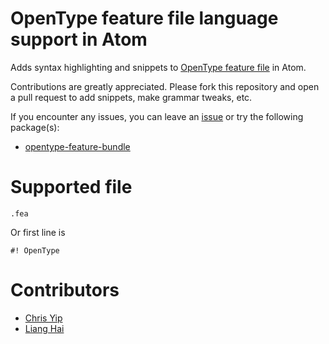 # OpenType feature file language support in Atom

Adds syntax highlighting and snippets to [OpenType feature file](http://www.adobe.com/devnet/opentype/afdko/topic_feature_file_syntax.html) in Atom.

Contributions are greatly appreciated. Please fork this repository and open a
pull request to add snippets, make grammar tweaks, etc.

If you encounter any issues, you can leave an [issue](https://github.com/chrisyip/language-opentype/issues) or try the following package(s):

- [opentype-feature-bundle](https://github.com/kennethormandy/opentype-feature-bundle)

# Supported file

```
.fea
```

Or first line is

```
#! OpenType
```

# Contributors

- [Chris Yip](https://github.com/chrisyip)
- [Liang Hai](https://github.com/lianghai)

